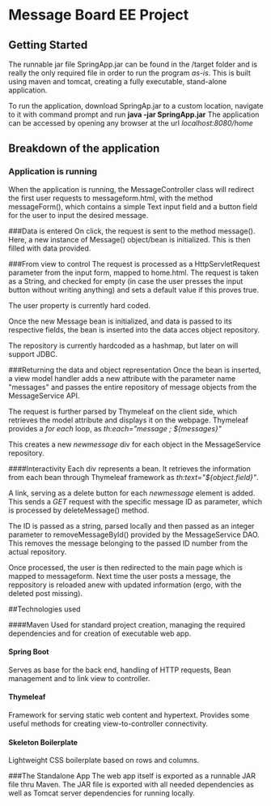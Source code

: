 # Message Board EE Project

## Getting Started

The runnable jar file SpringApp.jar can be found in the /target folder and is really the only required file in order to run the program *as-is*. This is built using maven and tomcat, creating a fully executable, stand-alone application.

To run the application, download SpringAp.jar to a custom location, navigate to it with command prompt and run **java -jar SpringApp.jar**
The application can be accessed by opening any browser at the url *localhost:8080/home*

## Breakdown of the application

### Application is running
When the application is running, the MessageController class will redirect
the first user requests to messageform.html, with the method messageForm(), which contains a simple Text input field and a button field for the user to input the desired message.

###Data is entered
On click, the request is sent to the method message(). Here, a new instance of Message() object/bean is initialized. This is then filled with data provided.

###From view to control
 The request is processed as a HttpServletRequest parameter from the input form, mapped to home.html. The request is taken as a String, and checked for empty (in case the user presses the input button without writing anything) and sets a default value if this proves true.
 
 The user property is currently hard coded.
 
 Once the new Message bean is initialized, and data is passed to its respective fields, the bean is inserted into the data acces object repository. 
 
 The repository is currently hardcoded as a hashmap, but later on will support JDBC.
 
###Returning the data and object representation
 Once the bean is inserted, a view model handler adds a new attribute with the parameter name "messages" and passes the entire repository of message objects from the MessageService API.
 
 The request is further parsed by Thymeleaf on the client side, which retrieves the model attribute and displays it on the webpage. 
 Thymeleaf provides a *for each* loop, as *th:each="message ; ${messages}"*
 
 This creates a new *newmessage* div for each object in the MessageService repository.
 
####Interactivity
 Each div represents a bean. It retrieves the information from each bean through Thymeleaf framework as *th:text="${object.field}"*.
 
 
 A link, serving as a delete button for each *newmessage* element is added. This sends a *GET* request with the specific message ID as parameter, which is processed by deleteMessage() method. 
 
 The ID is passed as a string, parsed locally and then passed as an integer parameter to removeMessageById() provided by the MessageService DAO. This removes the message belonging to the passed ID number from the actual repository.
 
 Once processed, the user is then redirected to the main page which is mapped to messageform. Next time the user posts a message, the reppository is reloaded anew with updated information (ergo, with the deleted post missing). 

##Technologies used

####Maven
Used for standard project creation, managing the required dependencies and for creation of executable web app.

#### Spring Boot
Serves as base for the back end, handling of HTTP requests, Bean management and to link view to controller.

#### Thymeleaf
Framework  for serving static web content and hypertext. Provides some useful methods for creating view-to-controller connectivity.

#### Skeleton Boilerplate
Lightweight CSS boilerplate based on rows and columns.

###The Standalone App
The web app itself is exported as a runnable JAR file thru Maven. The JAR file is exported with all needed dependencies as well as Tomcat server dependencies for running locally.



